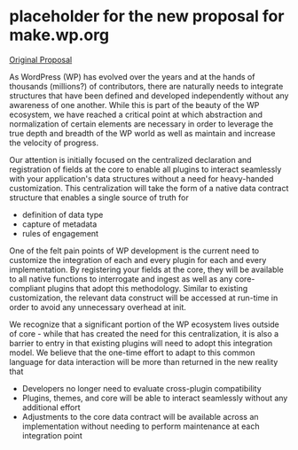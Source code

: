 # placeholder for the new proposal for make.wp.org

[Original Proposal](https://make.wordpress.org/core/2016/03/14/fields-api-where-were-at/)

As WordPress (WP) has evolved over the years and at the hands of thousands (millions?) of contributors, there are naturally needs to integrate structures that have been defined and developed independently without any awareness of one another.  While this is part of the beauty of the WP ecosystem, we have reached a critical point at which abstraction and normalization of certain elements are necessary in order to leverage the true depth and breadth of the WP world as well as maintain and increase the velocity of progress.  

Our attention is initially focused on the centralized declaration and registration of fields at the core to enable all plugins to interact seamlessly with your application's data structures without a need for heavy-handed customization.  This centralization will take the form of a native data contract structure that enables a single source of truth for 
* definition of data type
* capture of metadata
* rules of engagement

One of the felt pain points of WP development is the current need to customize the integration of each and every plugin for each and every implementation.  By registering your fields at the core, they will be available to all native functions to interrogate and ingest as well as any core-compliant plugins that adopt this methodology.  Similar to existing customization, the relevant data construct will be accessed at run-time in order to avoid any unnecessary overhead at init.

We recognize that a significant portion of the WP ecosystem lives outside of core - while that has created the need for this centralization, it is also a barrier to entry in that existing plugins will need to adopt this integration model.  We believe that the one-time effort to adapt to this common language for data interaction will be more than returned in the new reality that 
* Developers no longer need to evaluate cross-plugin compatibility
* Plugins, themes, and core will be able to interact seamlessly without any additional effort
* Adjustments to the core data contract will be available across an implementation without needing to perform maintenance at each integration point
